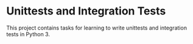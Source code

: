 # Unittests and Integration Tests

This project contains tasks for learning to write unittests and integration tests in Python 3.


